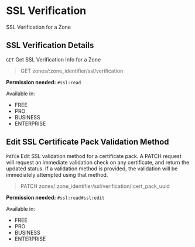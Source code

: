 # SSL Verification

SSL Verification for a Zone

## SSL Verification Details

`GET` Get SSL Verification Info for a Zone

> GET zones/:zone_identifier/ssl/verification

**Permission needed:** `#ssl:read`

Available in:

* FREE
* PRO
* BUSINESS
* ENTERPRISE


## Edit SSL Certificate Pack Validation Method

`PATCH` Edit SSL validation method for a certificate pack. A PATCH request will request an immediate validation check on any certificate, and return the updated status. If a validation method is provided, the validation will be immediately attempted using that method.

> PATCH zones/:zone_identifier/ssl/verification/:cert_pack_uuid

**Permission needed:** `#ssl:read#ssl:edit`

Available in:

* FREE
* PRO
* BUSINESS
* ENTERPRISE

